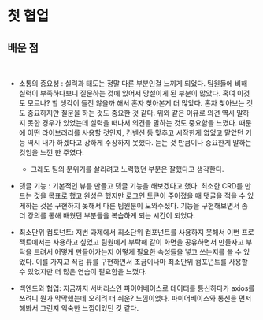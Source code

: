 # 첫 협업


## 배운 점
​
- 소통의 중요성 : 실력과 태도는 정말 다른 부분인걸 느끼게 되었다. 팀원들에 비해 실력이 부족하다보니 질문하는 것에 있어서 망설이게 된 부분이 많았다. 혹여 이것도 모르나? 할 생각이 들진 않을까 해서 혼자 찾아본게 더 많았다. 혼자 찾아보는 것도 중요하지만 질문을 하는 것도 중요한 것 같다.
위와 같은 이유로 의견 역시 말하지 못한 경우가 있었는데 실력을 떠나서 의견을 말하는 것도 중요함을 느꼈다. 때문에 어떤 라이브러리를 사용할 것인지, 컨벤션 등 맞추고 시작한게 없었고 맡았던 기능 역시 내가 하겠다고 강하게 주장하지 못했다. 듣는 것 만큼이나 중요한게 말하는 것임을 느낀 한 주였다.
  - 그래도 팀의 분위기를 살리려고 노력했던 부분은 잘했다고 생각한다.

- 댓글 기능 : 기본적인 뷰를 만들고 댓글 기능을 해보겠다고 했다. 최소한 CRD를 만드는 것을 목표로 했고 완성은 했지만 로그인 토큰이 주어졌을 때 댓글을 적을 수 있게하는 것은 구현하지 못해서 다른 팀원분이 도와주셨다. 기능을 구현해보면서 좀 더 강의를 통해 배웠던 부분들을 복습하게 되는 시간이 되었다. 

- 최소단위 컴포넌트: 저번 과제에서 최소단위 컴포넌트를 사용하지 못해서 이번 프로젝트에서는 사용하고 싶었고 팀원에게 부탁해 같이 화면을 공유하면서 만들자고 부탁을 드려서 어떻게 만들어가는지 어떻게 필요한 속성들을 넣고 쓰는지를 볼 수 있었다. 이를 가지고 직접 뷰를 구현하면서 조금이나마 최소단위 컴포넌트를 사용할 수 있었지만 더 많은 연습이 필요함을 느꼈다.

- 백엔드와 협업: 지금까지 서버리스인 파이어베이스로 데이터를 통신하다가 axios를 쓰려니 뭔가 막막했는데 오히려 더 쉬운? 느낌이었다. 파이어베이스와 통신을 먼저 해봐서 그런지 익숙한 느낌이었던 것 같다.
  
​